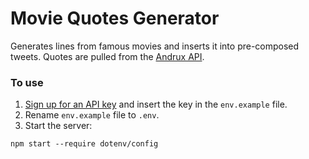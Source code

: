 # Movie Quotes Generator

Generates lines from famous movies and inserts it into pre-composed tweets. Quotes are pulled from the [Andrux API](https://market.mashape.com/andruxnet/random-famous-quotes).

### To use

1. [Sign up for an API key](https://market.mashape.com/andruxnet/random-famous-quotes) and insert the key in the `env.example` file. 
2. Rename `env.example` file to `.env`.
3. Start the server:

```
npm start --require dotenv/config
```
